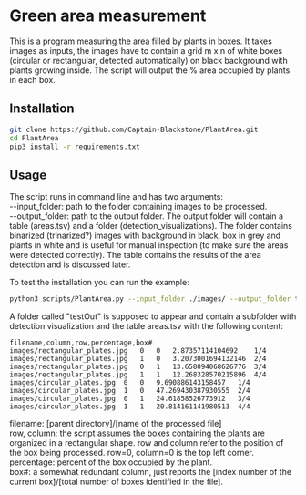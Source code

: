 # Green area measurement

This is a program measuring the area filled by plants in boxes. It takes images as inputs, the images have to contain a grid m x n of white boxes (circular or rectangular, detected automatically) on black background with plants growing inside. The script will output the % area occupied by plants in each box. 

## Installation


```bash
git clone https://github.com/Captain-Blackstone/PlantArea.git
cd PlantArea
pip3 install -r requirements.txt 
```

## Usage

The script runs in command line and has two arguments: <br />
--input_folder: path to the folder containing images to be processed. <br />
--output_folder: path to the output folder. The output folder will contain a table (areas.tsv) and a folder (detection_visualizations). The folder contains binarized (trinarized?) images with background in black, box in grey and plants in white and is useful for manual inspection (to make sure the areas were detected correctly). The table contains the results of the area detection and is discussed later.<br />

To test the installation you can run the example:
```bash
python3 scripts/PlantArea.py --input_folder ./images/ --output_folder testOut
```

A folder called "testOut" is supposed to appear and contain a subfolder with detection visualization and the table areas.tsv with the following content: 
```
filename,column,row,percentage,box#
images/rectangular_plates.jpg	0	0	2.87357114104692	1/4
images/rectangular_plates.jpg	1	0	3.2073001694132146	2/4
images/rectangular_plates.jpg	0	1	13.658094068626776	3/4
images/rectangular_plates.jpg	1	1	12.268328570215896	4/4
images/circular_plates.jpg	0	0	9.690886143158457	1/4
images/circular_plates.jpg	1	0	47.269430387930555	2/4
images/circular_plates.jpg	0	1	24.61858526773912	3/4
images/circular_plates.jpg	1	1	20.814161141980513	4/4
```
filename: [parent directory]/[name of the processed file] <br />
row, column: the script assumes the boxes containing the plants are organized in a rectangular shape. row and column refer to the position of the box being processed. row=0, column=0 is the top left corner. <br />
percentage: percent of the box occupied by the plant. <br />
box#: a somewhat redundant column, just reports the [index number of the current box]/[total number of boxes identified in the file]. <br />


